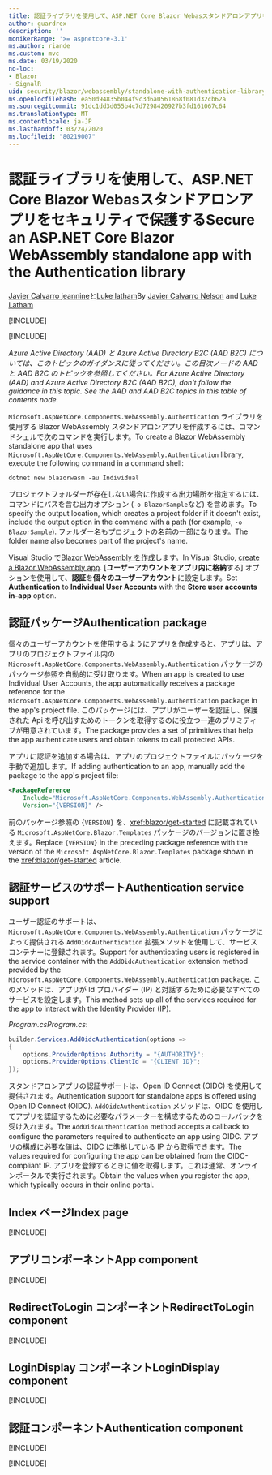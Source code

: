 ```yaml
---
title: 認証ライブラリを使用して、ASP.NET Core Blazor Webasスタンドアロンアプリをセキュリティで保護する
author: guardrex
description: ''
monikerRange: '>= aspnetcore-3.1'
ms.author: riande
ms.custom: mvc
ms.date: 03/19/2020
no-loc:
- Blazor
- SignalR
uid: security/blazor/webassembly/standalone-with-authentication-library
ms.openlocfilehash: ea50d94835b044f9c3d6a0561868f081d32cb62a
ms.sourcegitcommit: 91dc1dd3d055b4c7d7298420927b3fd161067c64
ms.translationtype: MT
ms.contentlocale: ja-JP
ms.lasthandoff: 03/24/2020
ms.locfileid: "80219007"
---
```

# <a name="secure-an-aspnet-core-opno-locblazor-webassembly-standalone-app-with-the-authentication-library"></a><span data-ttu-id="82994-102">認証ライブラリを使用して、ASP.NET Core Blazor Webasスタンドアロンアプリをセキュリティで保護する</span><span class="sxs-lookup"><span data-stu-id="82994-102">Secure an ASP.NET Core Blazor WebAssembly standalone app with the Authentication library</span></span>

<span data-ttu-id="82994-103">[Javier Calvarro jeannine](https://github.com/javiercn)と[Luke latham](https://github.com/guardrex)</span><span class="sxs-lookup"><span data-stu-id="82994-103">By [Javier Calvarro Nelson](https://github.com/javiercn) and [Luke Latham](https://github.com/guardrex)</span></span>

[!INCLUDE[](~/includes/blazorwasm-preview-notice.md)]

[!INCLUDE[](~/includes/blazorwasm-3.2-template-article-notice.md)]

<span data-ttu-id="82994-104">*Azure Active Directory (AAD) と Azure Active Directory B2C (AAD B2C) については、このトピックのガイダンスに従ってください。この目次ノードの AAD と AAD B2C のトピックを参照してください。*</span><span class="sxs-lookup"><span data-stu-id="82994-104">*For Azure Active Directory (AAD) and Azure Active Directory B2C (AAD B2C), don't follow the guidance in this topic. See the AAD and AAD B2C topics in this table of contents node.*</span></span>

<span data-ttu-id="82994-105">`Microsoft.AspNetCore.Components.WebAssembly.Authentication` ライブラリを使用する Blazor WebAssembly スタンドアロンアプリを作成するには、コマンドシェルで次のコマンドを実行します。</span><span class="sxs-lookup"><span data-stu-id="82994-105">To create a Blazor WebAssembly standalone app that uses `Microsoft.AspNetCore.Components.WebAssembly.Authentication` library, execute the following command in a command shell:</span></span>

```dotnetcli
dotnet new blazorwasm -au Individual
```

<span data-ttu-id="82994-106">プロジェクトフォルダーが存在しない場合に作成する出力場所を指定するには、コマンドにパスを含む出力オプション (`-o BlazorSample`など) を含めます。</span><span class="sxs-lookup"><span data-stu-id="82994-106">To specify the output location, which creates a project folder if it doesn't exist, include the output option in the command with a path (for example, `-o BlazorSample`).</span></span> <span data-ttu-id="82994-107">フォルダー名もプロジェクトの名前の一部になります。</span><span class="sxs-lookup"><span data-stu-id="82994-107">The folder name also becomes part of the project's name.</span></span>

<span data-ttu-id="82994-108">Visual Studio で[Blazor WebAssembly を作成](xref:blazor/get-started)します。</span><span class="sxs-lookup"><span data-stu-id="82994-108">In Visual Studio, [create a Blazor WebAssembly app](xref:blazor/get-started).</span></span> <span data-ttu-id="82994-109">[**ユーザーアカウントをアプリ内に格納**する] オプションを使用して、**認証**を**個々のユーザーアカウント**に設定します。</span><span class="sxs-lookup"><span data-stu-id="82994-109">Set **Authentication** to **Individual User Accounts** with the **Store user accounts in-app** option.</span></span>

## <a name="authentication-package"></a><span data-ttu-id="82994-110">認証パッケージ</span><span class="sxs-lookup"><span data-stu-id="82994-110">Authentication package</span></span>

<span data-ttu-id="82994-111">個々のユーザーアカウントを使用するようにアプリを作成すると、アプリは、アプリのプロジェクトファイル内の `Microsoft.AspNetCore.Components.WebAssembly.Authentication` パッケージのパッケージ参照を自動的に受け取ります。</span><span class="sxs-lookup"><span data-stu-id="82994-111">When an app is created to use Individual User Accounts, the app automatically receives a package reference for the `Microsoft.AspNetCore.Components.WebAssembly.Authentication` package in the app's project file.</span></span> <span data-ttu-id="82994-112">このパッケージには、アプリがユーザーを認証し、保護された Api を呼び出すためのトークンを取得するのに役立つ一連のプリミティブが用意されています。</span><span class="sxs-lookup"><span data-stu-id="82994-112">The package provides a set of primitives that help the app authenticate users and obtain tokens to call protected APIs.</span></span>

<span data-ttu-id="82994-113">アプリに認証を追加する場合は、アプリのプロジェクトファイルにパッケージを手動で追加します。</span><span class="sxs-lookup"><span data-stu-id="82994-113">If adding authentication to an app, manually add the package to the app's project file:</span></span>

```xml
<PackageReference 
    Include="Microsoft.AspNetCore.Components.WebAssembly.Authentication" 
    Version="{VERSION}" />
```

<span data-ttu-id="82994-114">前のパッケージ参照の `{VERSION}` を、<xref:blazor/get-started> に記載されている `Microsoft.AspNetCore.Blazor.Templates` パッケージのバージョンに置き換えます。</span><span class="sxs-lookup"><span data-stu-id="82994-114">Replace `{VERSION}` in the preceding package reference with the version of the `Microsoft.AspNetCore.Blazor.Templates` package shown in the <xref:blazor/get-started> article.</span></span>

## <a name="authentication-service-support"></a><span data-ttu-id="82994-115">認証サービスのサポート</span><span class="sxs-lookup"><span data-stu-id="82994-115">Authentication service support</span></span>

<span data-ttu-id="82994-116">ユーザー認証のサポートは、`Microsoft.AspNetCore.Components.WebAssembly.Authentication` パッケージによって提供される `AddOidcAuthentication` 拡張メソッドを使用して、サービスコンテナーに登録されます。</span><span class="sxs-lookup"><span data-stu-id="82994-116">Support for authenticating users is registered in the service container with the `AddOidcAuthentication` extension method provided by the `Microsoft.AspNetCore.Components.WebAssembly.Authentication` package.</span></span> <span data-ttu-id="82994-117">このメソッドは、アプリが Id プロバイダー (IP) と対話するために必要なすべてのサービスを設定します。</span><span class="sxs-lookup"><span data-stu-id="82994-117">This method sets up all of the services required for the app to interact with the Identity Provider (IP).</span></span>

<span data-ttu-id="82994-118">*Program.cs*</span><span class="sxs-lookup"><span data-stu-id="82994-118">*Program.cs*:</span></span>

```csharp
builder.Services.AddOidcAuthentication(options =>
{
    options.ProviderOptions.Authority = "{AUTHORITY}";
    options.ProviderOptions.ClientId = "{CLIENT ID}";
});
```

<span data-ttu-id="82994-119">スタンドアロンアプリの認証サポートは、Open ID Connect (OIDC) を使用して提供されます。</span><span class="sxs-lookup"><span data-stu-id="82994-119">Authentication support for standalone apps is offered using Open ID Connect (OIDC).</span></span> <span data-ttu-id="82994-120">`AddOidcAuthentication` メソッドは、OIDC を使用してアプリを認証するために必要なパラメーターを構成するためのコールバックを受け入れます。</span><span class="sxs-lookup"><span data-stu-id="82994-120">The `AddOidcAuthentication` method accepts a callback to configure the parameters required to authenticate an app using OIDC.</span></span> <span data-ttu-id="82994-121">アプリの構成に必要な値は、OIDC に準拠している IP から取得できます。</span><span class="sxs-lookup"><span data-stu-id="82994-121">The values required for configuring the app can be obtained from the OIDC-compliant IP.</span></span> <span data-ttu-id="82994-122">アプリを登録するときに値を取得します。これは通常、オンラインポータルで実行されます。</span><span class="sxs-lookup"><span data-stu-id="82994-122">Obtain the values when you register the app, which typically occurs in their online portal.</span></span>

## <a name="index-page"></a><span data-ttu-id="82994-123">Index ページ</span><span class="sxs-lookup"><span data-stu-id="82994-123">Index page</span></span>

[!INCLUDE[](~/includes/blazor-security/index-page-authentication.md)]

## <a name="app-component"></a><span data-ttu-id="82994-124">アプリコンポーネント</span><span class="sxs-lookup"><span data-stu-id="82994-124">App component</span></span>

[!INCLUDE[](~/includes/blazor-security/app-component.md)]

## <a name="redirecttologin-component"></a><span data-ttu-id="82994-125">RedirectToLogin コンポーネント</span><span class="sxs-lookup"><span data-stu-id="82994-125">RedirectToLogin component</span></span>

[!INCLUDE[](~/includes/blazor-security/redirecttologin-component.md)]

## <a name="logindisplay-component"></a><span data-ttu-id="82994-126">LoginDisplay コンポーネント</span><span class="sxs-lookup"><span data-stu-id="82994-126">LoginDisplay component</span></span>

[!INCLUDE[](~/includes/blazor-security/logindisplay-component.md)]

## <a name="authentication-component"></a><span data-ttu-id="82994-127">認証コンポーネント</span><span class="sxs-lookup"><span data-stu-id="82994-127">Authentication component</span></span>

[!INCLUDE[](~/includes/blazor-security/authentication-component.md)]

[!INCLUDE[](~/includes/blazor-security/troubleshoot.md)]
